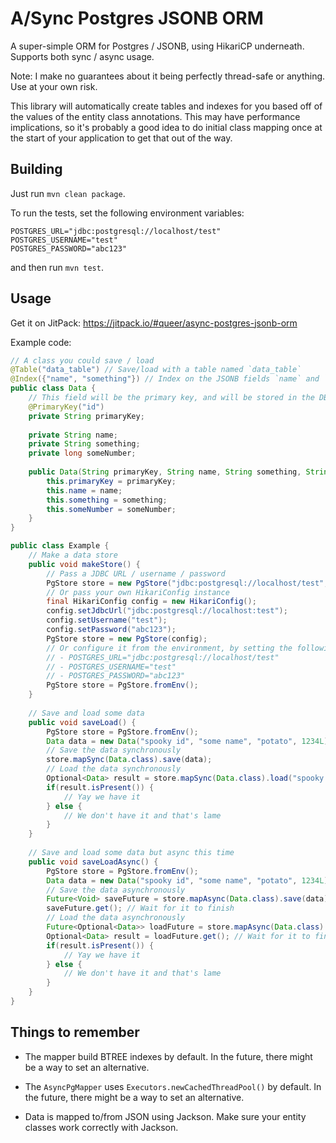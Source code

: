 # A/Sync Postgres JSONB ORM

A super-simple ORM for Postgres / JSONB, using HikariCP underneath. Supports both sync / async usage. 

Note: I make no guarantees about it being perfectly thread-safe or anything. Use at your own risk.

This library will automatically create tables and indexes for you based off of the values of the entity class annotations. 
This may have performance implications, so it's probably a good idea to do initial class mapping once at the start of your 
application to get that out of the way. 

## Building

Just run `mvn clean package`.

To run the tests, set the following environment variables:
```
POSTGRES_URL="jdbc:postgresql://localhost/test"
POSTGRES_USERNAME="test"
POSTGRES_PASSWORD="abc123"
```
and then run `mvn test`.

## Usage

Get it on JitPack: https://jitpack.io/#queer/async-postgres-jsonb-orm

Example code:
```Java
// A class you could save / load
@Table("data_table") // Save/load with a table named `data_table`
@Index({"name", "something"}) // Index on the JSONB fields `name` and `something`
public class Data {
    // This field will be the primary key, and will be stored in the DB as a column named "id"  
    @PrimaryKey("id")
    private String primaryKey;
    
    private String name;
    private String something;
    private long someNumber;
    
    public Data(String primaryKey, String name, String something, String someNumber) {
        this.primaryKey = primaryKey;
        this.name = name;
        this.something = something;
        this.someNumber = someNumber;
    }
}

public class Example {
    // Make a data store
    public void makeStore() {
        // Pass a JDBC URL / username / password
        PgStore store = new PgStore("jdbc:postgresql://localhost/test", "test", "abc123");
        // Or pass your own HikariConfig instance
        final HikariConfig config = new HikariConfig();
        config.setJdbcUrl("jdbc:postgresql://localhost:test");
        config.setUsername("test");
        config.setPassword("abc123");
        PgStore store = new PgStore(config);
        // Or configure it from the environment, by setting the following env vars:
        // - POSTGRES_URL="jdbc:postgresql://localhost/test"
        // - POSTGRES_USERNAME="test"
        // - POSTGRES_PASSWORD="abc123"
        PgStore store = PgStore.fromEnv();
    }
    
    // Save and load some data
    public void saveLoad() {
        PgStore store = PgStore.fromEnv();
        Data data = new Data("spooky id", "some name", "potato", 1234L);
        // Save the data synchronously
        store.mapSync(Data.class).save(data);
        // Load the data synchronously
        Optional<Data> result = store.mapSync(Data.class).load("spooky id");
        if(result.isPresent()) {
            // Yay we have it
        } else {
            // We don't have it and that's lame
        }
    }
    
    // Save and load some data but async this time
    public void saveLoadAsync() {
        PgStore store = PgStore.fromEnv();
        Data data = new Data("spooky id", "some name", "potato", 1234L);
        // Save the data asynchronously
        Future<Void> saveFuture = store.mapAsync(Data.class).save(data);
        saveFuture.get(); // Wait for it to finish
        // Load the data asynchronously
        Future<Optional<Data>> loadFuture = store.mapAsync(Data.class).load("spooky id");
        Optional<Data> result = loadFuture.get(); // Wait for it to finish
        if(result.isPresent()) {
            // Yay we have it
        } else {
            // We don't have it and that's lame
        }
    }
}
```

## Things to remember

- The mapper build BTREE indexes by default. In the future, there might be a way to set an alternative.

- The `AsyncPgMapper` uses `Executors.newCachedThreadPool()` by default. In the future, there might be a way to set an 
  alternative.

- Data is mapped to/from JSON using Jackson. Make sure your entity classes work correctly with Jackson.